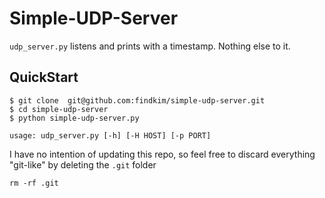 # Simple-UDP-Server

`udp_server.py` listens and prints with a timestamp. Nothing else to it.

## QuickStart

    $ git clone  git@github.com:findkim/simple-udp-server.git
    $ cd simple-udp-server
    $ python simple-udp-server.py


`usage: udp_server.py [-h] [-H HOST] [-p PORT]`

I have no intention of updating this repo, so feel free to discard everything "git-like" by deleting the `.git` folder

    rm -rf .git

